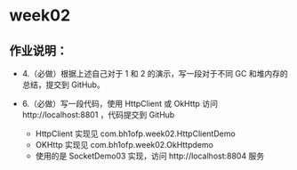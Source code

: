 # week02

## 作业说明：
* 4.（必做）根据上述自己对于 1 和 2 的演示，写一段对于不同 GC 和堆内存的总结，提交到 GitHub。  


* 6.（必做）写一段代码，使用 HttpClient 或 OkHttp 访问  http://localhost:8801 ，代码提交到 GitHub  
  - HttpClient 实现见 com.bh1ofp.week02.HttpClientDemo  
  - OKHttp 实现见 com.bh1ofp.week02.OkHttpdemo
  - 使用的是 SocketDemo03 实现，访问  http://localhost:8804 服务
